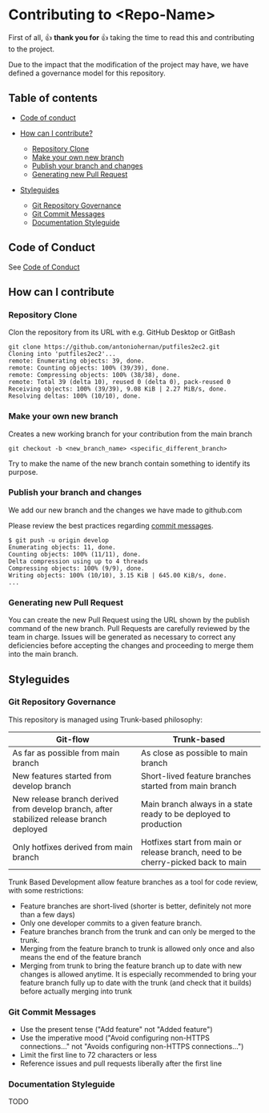 # Contributing to \<Repo-Name>

First of all, :+1: **thank you for** :+1:  taking the time to read this and contributing to the project.

Due to the impact that the modification of the project may have, we have defined a governance model for this repository.

## Table of contents

- [Code of conduct](/#Code-of-Conduct)

- [How can I contribute?](#how-can-i-contribute)
  - [Repository Clone](#repository-clone)
  - [Make your own new branch](#make-your-own-new-branch)
  - [Publish your branch and changes](#commiting-changes-to-code)
  - [Generating new Pull Request](#generating-new-pull-request)


- [Styleguides](#styleguides)
  - [Git Repository Governance](#git-repository-governance)
  - [Git Commit Messages](#git-commit-messages)
  - [Documentation Styleguide](#documentation-styleguide)

## Code of Conduct

See [Code of Conduct](CODE_OF_CONDUCT.md)

## How can I contribute

### Repository Clone
Clon the repository from its URL with e.g. GitHub Desktop or GitBash

```
git clone https://github.com/antoniohernan/putfiles2ec2.git
Cloning into 'putfiles2ec2'...
remote: Enumerating objects: 39, done.
remote: Counting objects: 100% (39/39), done.
remote: Compressing objects: 100% (38/38), done.
remote: Total 39 (delta 10), reused 0 (delta 0), pack-reused 0
Receiving objects: 100% (39/39), 9.08 KiB | 2.27 MiB/s, done.
Resolving deltas: 100% (10/10), done.

```

### Make your own new branch
Creates a new working branch for your contribution from the main branch

```
git checkout -b <new_branch_name> <specific_different_branch>
```

Try to make the name of the new branch contain something to identify its purpose.

### Publish your branch and changes

We add our new branch and the changes we have made to github.com

Please review the best practices regarding [commit messages](#git-commit-messages).  

```
$ git push -u origin develop
Enumerating objects: 11, done.
Counting objects: 100% (11/11), done.
Delta compression using up to 4 threads
Compressing objects: 100% (9/9), done.
Writing objects: 100% (10/10), 3.15 KiB | 645.00 KiB/s, done.
...
```

### Generating new Pull Request

You can create the new Pull Request using the URL shown by the publish command of the new branch. 
Pull Requests are carefully reviewed by the team in charge.
Issues will be generated as necessary to correct any deficiencies before accepting the changes and proceeding to merge them into the main branch.


## Styleguides

### Git Repository Governance

This repository is managed using Trunk-based philosophy:

| Git-flow | Trunk-based |
|---|---|
| As far as possible from main branch | As close as possible to main branch |
| New features started from develop branch | Short-lived feature branches started from main branch |
| New release branch derived from develop branch, after stabilized release branch deployed | Main branch always in a state ready to be deployed to production |
| Only hotfixes derived from main branch | Hotfixes start from main or release branch, need to be cherry-picked back to main |

Trunk Based Development allow feature branches as a tool for code review, with some restrictions:

- Feature branches are short-lived (shorter is better, definitely not more than a few days)
- Only one developer commits to a given feature branch.
- Feature branches branch from the trunk and can only be merged to the trunk.
- Merging from the feature branch to trunk is allowed only once and also means the end of the feature branch
- Merging from trunk to bring the feature branch up to date with new changes is allowed anytime. It is especially recommended to bring your feature branch fully up to date with the trunk (and check that it builds) before actually merging into trunk


### Git Commit Messages

- Use the present tense ("Add feature" not "Added feature")
- Use the imperative mood ("Avoid configuring non-HTTPS connections..." not "Avoids configuring non-HTTPS connections...")
- Limit the first line to 72 characters or less
- Reference issues and pull requests liberally after the first line

### Documentation Styleguide

TODO
